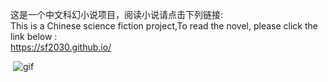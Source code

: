 这是一个中文科幻小说项目，阅读小说请点击下列链接:\
This is a Chinese science fiction project,To read the novel, please click the link below :\
https://sf2030.github.io/

<img src="https://pic2.zhimg.com/v2-28c92310d79e0fc3569ccb78925ed0fa_1440w.jpg?source=172ae18b" alt="">
<img src="http://wx1.sinaimg.cn/large/66b3de17ly1fyp2lvh92yg20k00b9npl.gif" alt="gif">
